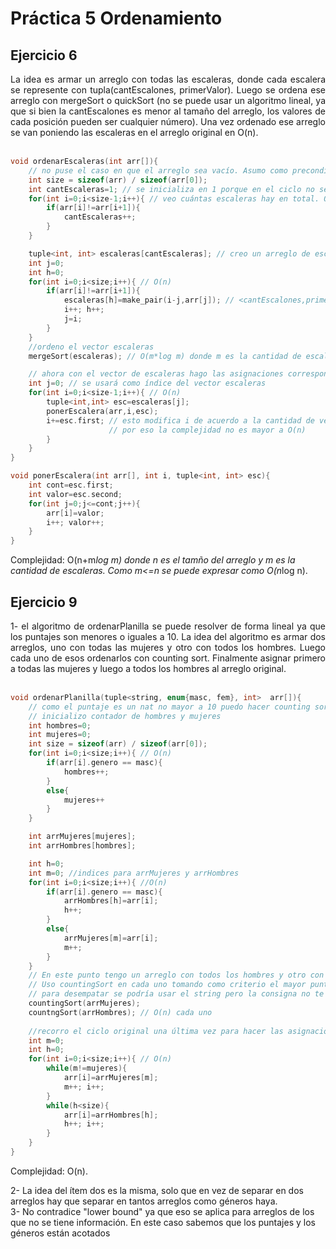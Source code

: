 # Práctica 5 Ordenamiento

## Ejercicio 6
<div style="text-align: justify">
La idea es armar un arreglo con todas las escaleras, donde cada escalera se represente con tupla(cantEscalones, primerValor). Luego se ordena ese arreglo
con mergeSort o quickSort (no se puede usar un algoritmo lineal, ya que si bien la cantEscalones es menor al tamaño del arreglo, los valores de cada
posición pueden ser cualquier número). Una vez ordenado ese arreglo se van poniendo las escaleras en el arreglo original en O(n).
</div>
<br>


```cpp
void ordenarEscaleras(int arr[]){
    // no puse el caso en que el arreglo sea vacío. Asumo como precondición que el arreglo debe tener al menos 1 elemento
    int size = sizeof(arr) / sizeof(arr[0]);
    int cantEscaleras=1; // se inicializa en 1 porque en el ciclo no se está contando la última escalera
    for(int i=0;i<size-1;i++){ // veo cuántas escaleras hay en total. O(n)
        if(arr[i]!=arr[i+1]){
            cantEscaleras++;
        }
    }

    tuple<int, int> escaleras[cantEscaleras]; // creo un arreglo de escaleras del tamaño total de escaleras
    int j=0;
    int h=0;
    for(int i=0;i<size;i++){ // O(n)
        if(arr[i]!=arr[i+1]){
            escaleras[h]=make_pair(i-j,arr[j]); // <cantEscalones,primerValor>
            i++; h++;
            j=i;
        }
    }
    //ordeno el vector escaleras
    mergeSort(escaleras); // O(m*log m) donde m es la cantidad de escaleras

    // ahora con el vector de escaleras hago las asignaciones correspondientes al arreglo original
    int j=0; // se usará como índice del vector escaleras
    for(int i=0;i<size-1;i++){ // O(n) 
        tuple<int,int> esc=escaleras[j];
        ponerEscalera(arr,i,esc);
        i+=esc.first; // esto modifica i de acuerdo a la cantidad de veces que corrió el ciclo de ponerEscalera
                      // por eso la complejidad no es mayor a O(n)
        }
    }
}

void ponerEscalera(int arr[], int i, tuple<int, int> esc){
    int cont=esc.first;
    int valor=esc.second;
    for(int j=0;j<=cont;j++){
        arr[i]=valor;
        i++; valor++;
    }
}
```

Complejidad: O(n+m*log m) donde n es el tamño del arreglo y m es la cantidad de escaleras. Como m<=n se puede expresar como O(n*log n).

## Ejercicio 9
<div style="text-align: justify">
1- el algoritmo de ordenarPlanilla se puede resolver de forma lineal ya que los puntajes son menores o iguales a 10. La idea del algoritmo
    es armar dos arreglos, uno con todas las mujeres y otro con todos los hombres. Luego cada uno de esos ordenarlos con counting sort.
    Finalmente asignar primero a todas las mujeres y luego a todos los hombres al arreglo original.
</div>
<br>


```cpp
void ordenarPlanilla(tuple<string, enum{masc, fem}, int>  arr[]){
    // como el puntaje es un nat no mayor a 10 puedo hacer counting sort
    // inicializo contador de hombres y mujeres
    int hombres=0;
    int mujeres=0;
    int size = sizeof(arr) / sizeof(arr[0]);
    for(int i=0;i<size;i++){ // O(n)
        if(arr[i].genero == masc){
            hombres++;
        }
        else{
            mujeres++
        }
    }

    int arrMujeres[mujeres];
    int arrHombres[hombres];

    int h=0;
    int m=0; //indices para arrMujeres y arrHombres
    for(int i=0;i<size;i++){ //O(n)
        if(arr[i].genero == masc){
            arrHombres[h]=arr[i];
            h++;
        }
        else{
            arrMujeres[m]=arr[i];
            m++;
        }
    }
    // En este punto tengo un arreglo con todos los hombres y otro con todas las mujeres
    // Uso countingSort en cada uno tomando como criterio el mayor puntaje
    // para desempatar se podría usar el string pero la consigna no te pide nada al respecto
    countingSort(arrMujeres); 
    countngSort(arrHombres); // O(n) cada uno
    
    //recorro el ciclo original una última vez para hacer las asignaciones
    int m=0;
    int h=0;
    for(int i=0;i<size;i++){ // O(n)
        while(m!=mujeres){
            arr[i]=arrMujeres[m];
            m++; i++;
        }
        while(h<size){
            arr[i]=arrHombres[h];
            h++; i++;
        }
    }    
}
```

Complejidad: O(n).

2- La idea del ítem dos es la misma, solo que en vez de separar en dos arreglos hay que separar en tantos arreglos
como géneros haya. <br>
3- No contradice "lower bound" ya que eso se aplica para arreglos de los que no se tiene información.
En este caso sabemos que los puntajes y los géneros están acotados
